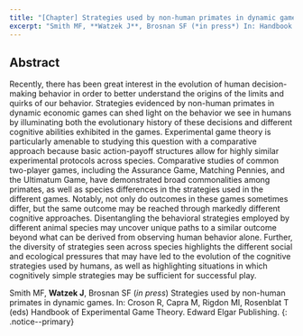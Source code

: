 ```yaml
---
title: "[Chapter] Strategies used by non-human primates in dynamic games"
excerpt: "Smith MF, **Watzek J**, Brosnan SF (*in press*) In: Handbook of Experimental Game Theory"
---
```


## Abstract

Recently, there has been great interest in the evolution of human decision-making behavior in order to better understand the origins of the limits and quirks of our behavior. Strategies evidenced by non-human primates in dynamic economic games can shed light on the behavior we see in humans by illuminating both the evolutionary history of these decisions and different cognitive abilities exhibited in the games. Experimental game theory is particularly amenable to studying this question with a comparative approach because basic action-payoff structures allow for highly similar experimental protocols across species. Comparative studies of common two-player games, including the Assurance Game, Matching Pennies, and the Ultimatum Game, have demonstrated broad commonalities among primates, as well as species differences in the strategies used in the different games. Notably, not only do outcomes in these games sometimes differ, but the same outcome may be reached through markedly different cognitive approaches. Disentangling the behavioral strategies employed by different animal species may uncover unique paths to a similar outcome beyond what can be derived from observing human behavior alone. Further, the diversity of strategies seen across species highlights the different social and ecological pressures that may have led to the evolution of the cognitive strategies used by humans, as well as highlighting situations in which cognitively simple strategies may be sufficient for successful play.

Smith MF, **Watzek J**, Brosnan SF (*in press*) Strategies used by non-human primates in dynamic games. In: Croson R, Capra M, Rigdon MI, Rosenblat T (eds) Handbook of Experimental Game Theory. Edward Elgar Publishing.
{: .notice--primary}
